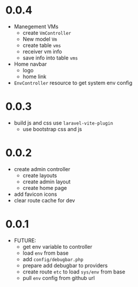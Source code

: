 # 0.0.4

- Manegement VMs
  - create `VmController`
  - New model `Vm`
  - create table `vms`
  - receiver vm info
  - save info into table `vms`
- Home navbar
  - logo
  - home link
- `EnvController` resource to get system env config

# 0.0.3

- build js and css use `laravel-vite-plugin`
  - use bootstrap css and js

# 0.0.2

- create admin controller
  - create layouts
  - create admin layout
  - create home page
- add favicon icons
- clear route cache for dev

# 0.0.1

- FUTURE:
  - get env variable to controller
  - load `env` from base
  - add `config/debugbar.php`
  - prepare add debugbar to providers
  - create route `etc` to load `sys/env` from base
  - pull `env` config from github url
